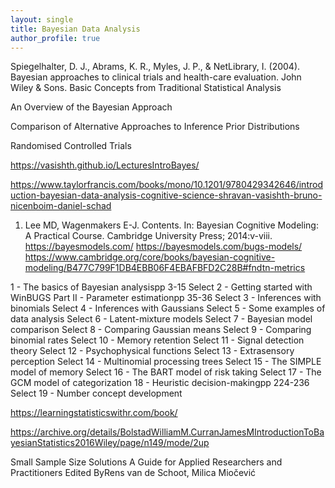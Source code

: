 ```yaml
---
layout: single
title: Bayesian Data Analysis
author_profile: true
---
```



  Spiegelhalter, D. J., Abrams, K. R., Myles, J. P., & NetLibrary, I. (2004). Bayesian approaches to clinical trials and health-care evaluation. John Wiley & Sons.
Basic Concepts from Traditional Statistical Analysis

An Overview of the Bayesian Approach

Comparison of Alternative Approaches to Inference
Prior Distributions

Randomised Controlled Trials

https://vasishth.github.io/LecturesIntroBayes/

https://www.taylorfrancis.com/books/mono/10.1201/9780429342646/introduction-bayesian-data-analysis-cognitive-science-shravan-vasishth-bruno-nicenboim-daniel-schad

1. Lee MD, Wagenmakers E-J. Contents. In: Bayesian Cognitive Modeling: A Practical Course. Cambridge University Press; 2014:v-viii.
https://bayesmodels.com/
https://bayesmodels.com/bugs-models/
https://www.cambridge.org/core/books/bayesian-cognitive-modeling/B477C799F1DB4EBB06F4EBAFBFD2C28B#fndtn-metrics

1 - The basics of Bayesian analysispp 3-15
Select 2 - Getting started with WinBUGS
Part II - Parameter estimationpp 35-36
Select 3 - Inferences with binomials
Select 4 - Inferences with Gaussians
Select 5 - Some examples of data analysis
Select 6 - Latent-mixture models
Select 7 - Bayesian model comparison
Select 8 - Comparing Gaussian means
Select 9 - Comparing binomial rates
Select 10 - Memory retention
Select 11 - Signal detection theory
Select 12 - Psychophysical functions
Select 13 - Extrasensory perception
Select 14 - Multinomial processing trees
Select 15 - The SIMPLE model of memory
Select 16 - The BART model of risk taking
Select 17 - The GCM model of categorization
18 - Heuristic decision-makingpp 224-236
Select 19 - Number concept development


https://learningstatisticswithr.com/book/

https://archive.org/details/BolstadWilliamM.CurranJamesMIntroductionToBayesianStatistics2016Wiley/page/n149/mode/2up


Small Sample Size Solutions
A Guide for Applied Researchers and Practitioners
Edited ByRens van de Schoot, Milica Miočević

